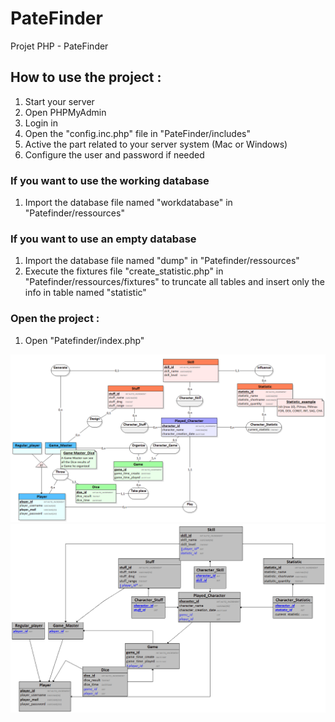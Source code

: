 # PateFinder

Projet PHP - PateFinder

## How to use the project :

1. Start your server
2. Open PHPMyAdmin
3. Login in
4. Open the "config.inc.php" file in "PateFinder/includes"
5. Active the part related to your server system (Mac or Windows)
6. Configure the user and password if needed

### If you want to use the working database
1. Import the database file named "workdatabase" in "Patefinder/ressources"

### If you want to use an empty database
1. Import the database file named "dump" in "Patefinder/ressources"
2. Execute the fixtures file "create_statistic.php" in "Patefinder/ressources/fixtures" to truncate all tables and insert only the info in table named "statistic"

### Open the project :
1. Open "Patefinder/index.php"

![Project MCD](ressources/MCD.png)
![Project MLD](ressources/MLD.png)
